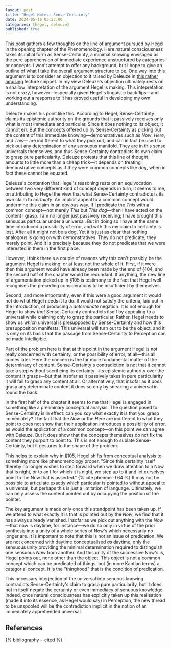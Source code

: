 ```yaml
---
layout: post
title: "Hegel Notes: Sense-Certainty"
date: 2024-05-16 05:23:00
categories: [hegel, deleuze]
published: true
---
```


This post gathers a few thoughts on the line of argument pursued by Hegel in the opening chapter of the Phenomenology. Here natural consciousness takes its initial form as Sense-Certainty, a minimal knowing envisaged as the pure apprehension of immediate experience unstructured by categories or concepts. I won't attempt to offer any background, but I hope to give an outline of what I take the overall argument structure to be. One way into this argument is to consider an objection to it raised by Deleuze in [this rather amusing](https://www.youtube.com/watch?v=wg-z0ENDRBE&ab_channel=Intellectualpedia) lecture snippet. In my view Deleuze's objection ultimately rests on a shallow interpretation of the argument Hegel is making. This intepretation is not crazy, however—especially given Hegel's linguistic backflips—and working out a response to it has proved useful in developing my own understanding. 

Deleuze makes his point like this. According to Hegel, Sense-Certainty claims its epistemic authority on the grounds that it passively receives only what is most immediate and particular. Since it does nothing to its object, it cannot err. But the concepts offered up by Sense-Certainty as picking out the content of this immediate knowing—demonstratives such as _Now_, _Here_, and _This_— are indifferent to what they pick out, and can in fact be used to pick out any determination of any sensuous manifold. They are in this sense universals themselves, and thus Sense-Certainty contradicts its own claim to grasp pure particularity. Deleuze protests that this line of thought amounts to little more than a cheap trick—it depends on treating demonstrative concepts as if they were common concepts like _dog_, when in fact these cannot be equated. 

Deleuze's contention that Hegel's reasoning rests on an equivocation between two very different kind of concept depends in turn, it seems to me, on attributing to Hegel the view that what Sense-Certainty contradicts is its own claim to _certainty_. An implicit appeal to a common concept would undermine this claim in an obvious way. If I predicate the _This_ with a common concept—not merely _This_ but _This dog_—then I have acted on the content I grasp. I am no longer just passively receiving; I have brought this sensuous particular under a universal. But in doing so I have at the same time introduced a possibility of error, and with this my claim to certainty is lost. After all it might not be a dog. Yet it is just as clear that nothing analogous is going on with demonstratives. They do not predicate, they merely point. And it is precisely because they do not predicate that we were interested in them in the first place. 

However, I think there's a couple of reasons why this can't possibly be the argument Hegel is making, or at least not the whole of it. First, if it were then this argument would have already been made by the end of &#167;104, and the second half of the chapter would be redundant. If anything, the new line of argumentation picked up in &#167;105 is testimony to the fact that Hegel well recognises the preceding considerations to be insufficient by themselves. 

Second, and more importantly, even if this were a good argument it would not do what Hegel needs it to do. It would not satisfy the criteria, laid out in the Introduction, of producing a _determinate_ negation. It is not enough for Hegel to show _that_ Sense-Certainty contradicts itself by appealing to a universal while claiming only to grasp the particular. Rather, Hegel needs to show us _which_ universal is presupposed by Sense-Certainty and how this presupposition manifests. This universal will turn out to be the object, and it is only on its basis that the passage from Sense-Certainty to Perception can be made intelligible.  

Part of the problem here is that at this point in the argument Hegel is not really concerned with certainty, or the possibility of error, at all—this all comes later. Here the concern is the far more fundamental matter of the determinacy of content. Sense-Certainty's contradiction is not that it cannot take a step without sacrificing its certainty—its epistemic authority over the content it grasps—but that insofar as it passively takes in pure particularity it will fail to grasp any content at all. Or alternatively, that insofar as it _does_ grasp any determinate content it does so only by sneaking a universal in round the back. 

In the first half of the chapter it seems to me that Hegel is engaged in something like a preliminary conceptual analysis. The question posed to Sense-Certainty is in effect: can you _say_ what exactly it is that you grasp immediately? The fact that the _Now_ or the _Here_ are indifferent to what they point to does not show that their application introduces a possibility of error, as would the application of a common concept—on this point we can agree with Deleuze. But it does show that the concepts themselves do not fix the content they purport to point to. This is not enough to sublate Sense-Certainty, but it gestures to the shape of the problem.

This helps to explain why in &#167;105, Hegel shifts from conceptual analysis to something more like phenomenology proper. "Since this certainty itself thereby no longer wishes to step forward when we draw attention to a Now that is night, or to an I for which it is night, we step up to it and let ourselves point to the Now that is asserted." {% cite phenom -l 64 %} It may not be possible to articulate exactly which particular is pointed to without appeal to a universal, but perhaps this is just a limitation of language. Ultimately, we can only assess the content pointed out by occupying the position of the pointer. 

The key argument is made only once this standpoint has been taken up. If we attend to what exactly it is that is pointed out by the _Now_, we find that it has always already vanished. Insofar as we pick out anything with the _Now_—that now is daytime, for instance—we do so only in virtue of the prior synthesis into a unity of a whole series of Now's which necessarily no longer are. It is important to note that this is not an issue of predication. We are not concerned with daytime conceptualised _as_ daytime, only the sensuous unity providing the minimal determination required to distinguish one sensuous _Now_ from another. And this unity of the successive Now's is, Hegel points out, none other than the object. This object is not a common concept which can be predicated of things, but (in more Kantian terms) a categorial concept. It is the "thinghood" that is the condition of predication.

This necessary interjection of the universal into senuous knowing contradicts Sense-Certainty's claim to grasp pure particularity, but it does not in itself negate the certainty or even immediacy of senuous knowledge. Indeed, once natural consciousness has explicitly taken up this realisation (made it into its essence, as Hegel would say) in Perception, the new thread to be unspooled will be the contradiction implicit in the notion of an immediately apprehended universal. 

## References
{% bibliography --cited %}


